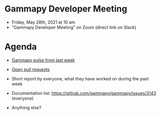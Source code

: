 # Gammapy Developer Meeting

* Friday, May 28th, 2021 at 10 am
* "Gammapy Developer Meeting" on Zoom (direct link on Slack)
# Agenda

* [Gammapy pulse from last week](https://github.com/gammapy/gammapy/pulse)
* [Open pull requests](https://github.com/gammapy/gammapy/pulls)
* Short report by everyone, what they have worked on during the past week 


* Documentation list: https://github.com/gammapy/gammapy/issues/3143 (everyone)
* Anything else?
